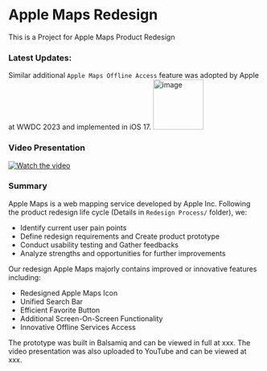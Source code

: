 # Apple Maps Redesign
This is a Project for Apple Maps Product Redesign

### Latest Updates:
Similar additional `Apple Maps Offline Access` feature was adopted by Apple at WWDC 2023 and implemented in iOS 17.
<img width="100" alt="image" src="https://github.com/531Yvonne/Apple-Maps-Redesign/assets/64040351/598483c8-2140-4211-878e-14f79d2a4da7">

### Video Presentation
[![Watch the video](https://img.youtube.com/vi/IyHTit6f-pY/0.jpg)](https://youtu.be/IyHTit6f-pY)

### Summary
Apple Maps is a web mapping service developed by Apple Inc. Following the product redesign life cycle (Details in `Redesign Process/` folder), we:
* Identify current user pain points
* Define redesign requirements and Create product prototype
* Conduct usability testing and Gather feedbacks
* Analyze strengths and opportunities for further improvements

Our redesign Apple Maps majorly contains improved or innovative features including:
* Redesigned Apple Maps Icon
* Unified Search Bar
* Efficient Favorite Button
* Additional Screen-On-Screen Functionality
* Innovative Offline Services Access

The prototype was built in Balsamiq and can be viewed in full at xxx.
The video presentation was also uploaded to YouTube and can be viewed at xxx.



